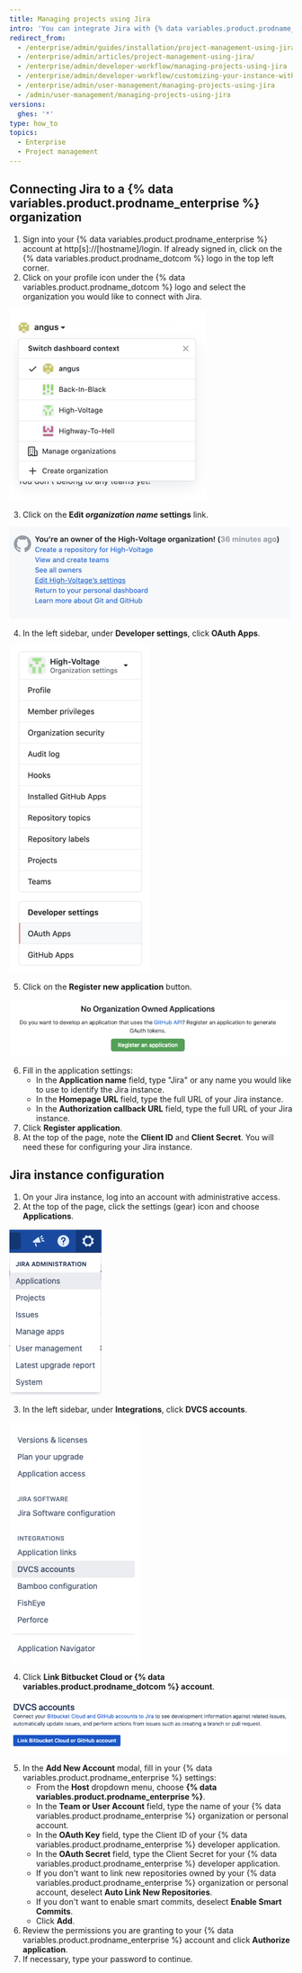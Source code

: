 ```yaml
---
title: Managing projects using Jira
intro: 'You can integrate Jira with {% data variables.product.prodname_enterprise %} for project management.'
redirect_from:
  - /enterprise/admin/guides/installation/project-management-using-jira/
  - /enterprise/admin/articles/project-management-using-jira/
  - /enterprise/admin/developer-workflow/managing-projects-using-jira
  - /enterprise/admin/developer-workflow/customizing-your-instance-with-integrations
  - /enterprise/admin/user-management/managing-projects-using-jira
  - /admin/user-management/managing-projects-using-jira
versions:
  ghes: '*'
type: how_to
topics:
  - Enterprise
  - Project management
---
```

## Connecting Jira to a {% data variables.product.prodname_enterprise %} organization

1. Sign into your {% data variables.product.prodname_enterprise %} account at http[s]://[hostname]/login. If already signed in, click on the {% data variables.product.prodname_dotcom %} logo in the top left corner.
2. Click on your profile icon under the {% data variables.product.prodname_dotcom %} logo and select the organization you would like to connect with Jira.

  ![Select an organization](/assets/images/enterprise/orgs-and-teams/profile-select-organization.png)

3. Click on the **Edit _organization name_ settings** link.

  ![Edit organization settings](/assets/images/enterprise/orgs-and-teams/edit-organization-settings.png)

4. In the left sidebar, under **Developer settings**, click **OAuth Apps**.

  ![Select OAuth Apps](/assets/images/enterprise/orgs-and-teams/organization-dev-settings-oauth-apps.png)

5. Click on the **Register new application** button.

  ![Register new application button](/assets/images/enterprise/orgs-and-teams/register-oauth-application-button.png)

6. Fill in the application settings:
    - In the **Application name** field, type "Jira" or any name you would like to use to identify the Jira instance.
    - In the **Homepage URL** field, type the full URL of your Jira instance.
    - In the **Authorization callback URL** field, type the full URL of your Jira instance.
7. Click **Register application**.
8. At the top of the page, note the **Client ID** and **Client Secret**. You will need these for configuring your Jira instance.

## Jira instance configuration

1. On your Jira instance, log into an account with administrative access.
2. At the top of the page, click the settings (gear) icon and choose **Applications**.

  ![Select Applications on Jira settings](/assets/images/enterprise/orgs-and-teams/jira/jira-applications.png)

3. In the left sidebar, under **Integrations**, click **DVCS accounts**.

  ![Jira Integrations menu - DVCS accounts](/assets/images/enterprise/orgs-and-teams/jira/jira-integrations-dvcs.png)

4. Click **Link Bitbucket Cloud or {% data variables.product.prodname_dotcom %} account**.

  ![Link GitHub account to Jira](/assets/images/enterprise/orgs-and-teams/jira/jira-link-github-account.png)

5. In the **Add New Account** modal, fill in your {% data variables.product.prodname_enterprise %} settings:
    - From the **Host** dropdown menu, choose **{% data variables.product.prodname_enterprise %}**.
    - In the **Team or User Account** field, type the name of your {% data variables.product.prodname_enterprise %} organization or personal account.
    - In the **OAuth Key** field, type the Client ID of your {% data variables.product.prodname_enterprise %} developer application.
    - In the **OAuth Secret** field, type the Client Secret for your {% data variables.product.prodname_enterprise %} developer application.
    - If you don't want to link new repositories owned by your {% data variables.product.prodname_enterprise %} organization or personal account, deselect **Auto Link New Repositories**.
    - If you don't want to enable smart commits, deselect **Enable Smart Commits**.
    - Click **Add**.
6. Review the permissions you are granting to your {% data variables.product.prodname_enterprise %} account and click **Authorize application**.
7. If necessary, type your password to continue.

